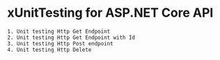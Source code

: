 # xUnitTesting for ASP.NET Core API
    1. Unit testing Http Get Endpoint
    2. Unit testing Http Get Endpoint with Id
    3. Unit testing Http Post endpoint
    4. Unit testing Http Delete 
    

